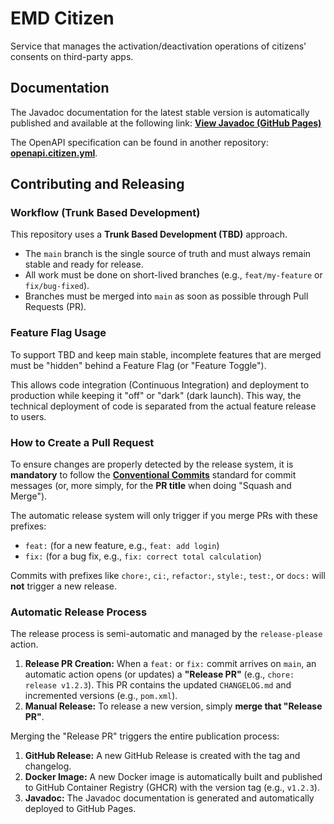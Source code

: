 # EMD Citizen
Service that manages the activation/deactivation operations of citizens' consents on third-party apps.



## Documentation 
The Javadoc documentation for the latest stable version is automatically published and available at the following link:
[**View Javadoc (GitHub Pages)**](https://pagopa.github.io/emd-citizen/index.html)

The OpenAPI specification can be found in another repository: [**openapi.citizen.yml**](https://github.com/pagopa/cstar-infrastructure/blob/main/src/domains/mil-app-poc/api/emd_citizen/openapi.citizen.yml).

## Contributing and Releasing
### Workflow (Trunk Based Development)
This repository uses a **Trunk Based Development (TBD)** approach.

* The `main` branch is the single source of truth and must always remain stable and ready for release.
* All work must be done on short-lived branches (e.g., `feat/my-feature` or `fix/bug-fixed`).
* Branches must be merged into `main` as soon as possible through Pull Requests (PR).

### Feature Flag Usage

To support TBD and keep main stable, incomplete features that are merged must be "hidden" behind a Feature Flag (or "Feature Toggle").

This allows code integration (Continuous Integration) and deployment to production while keeping it "off" or "dark" (dark launch). This way, the technical deployment of code is separated from the actual feature release to users.

### How to Create a Pull Request
To ensure changes are properly detected by the release system, it is **mandatory** to follow the [**Conventional Commits**](https://www.conventionalcommits.org/en/v1.0.0/) standard for commit messages (or, more simply, for the **PR title** when doing "Squash and Merge").

The automatic release system will only trigger if you merge PRs with these prefixes:
* `feat:` (for a new feature, e.g., `feat: add login`)
* `fix:` (for a bug fix, e.g., `fix: correct total calculation`)

Commits with prefixes like `chore:`, `ci:`, `refactor:`, `style:`, `test:`, or `docs:` will **not** trigger a new release.

### Automatic Release Process
The release process is semi-automatic and managed by the `release-please` action.
1. **Release PR Creation:** When a `feat:` or `fix:` commit arrives on `main`, an automatic action opens (or updates) a **"Release PR"** (e.g., `chore: release v1.2.3`). This PR contains the updated `CHANGELOG.md` and incremented versions (e.g., `pom.xml`).
2. **Manual Release:** To release a new version, simply **merge that "Release PR"**.

Merging the "Release PR" triggers the entire publication process:
1. **GitHub Release:** A new GitHub Release is created with the tag and changelog.
2. **Docker Image:** A new Docker image is automatically built and published to GitHub Container Registry (GHCR) with the version tag (e.g., `v1.2.3`).
3. **Javadoc:** The Javadoc documentation is generated and automatically deployed to GitHub Pages.